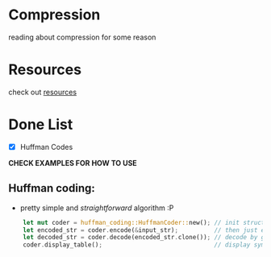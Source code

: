 # Compression
reading about compression for some reason

# Resources
check out [resources](./resources.md)

# Done List
- [X] Huffman Codes 

**CHECK EXAMPLES FOR HOW TO USE** 
## Huffman coding:
-   pretty simple and *straightforward* algorithm :P
```rust
    let mut coder = huffman_coding::HuffmanCoder::new(); // init struct
    let encoded_str = coder.encode(&input_str);          // then just encode
    let decoded_str = coder.decode(encoded_str.clone()); // decode by giving it the encoded str back
    coder.display_table();                               // display symbol table1
```

